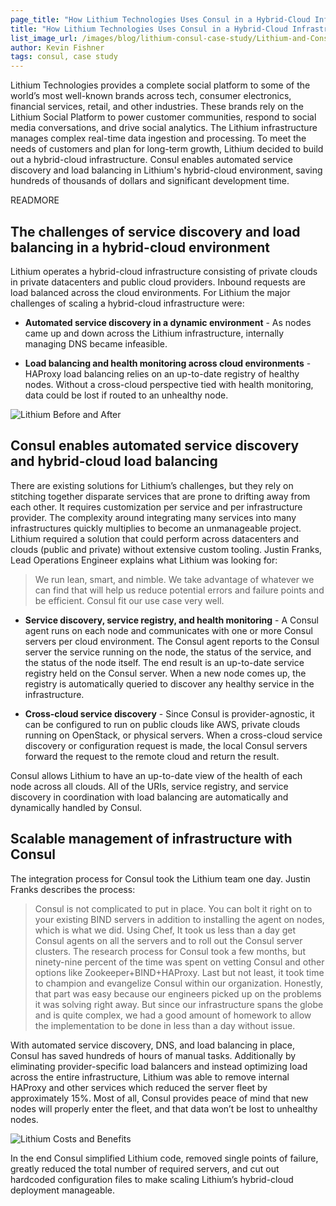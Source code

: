 ```yaml
---
page_title: "How Lithium Technologies Uses Consul in a Hybrid-Cloud Infrastructure"
title: "How Lithium Technologies Uses Consul in a Hybrid-Cloud Infrastructure"
list_image_url: /images/blog/lithium-consul-case-study/Lithium-and-Consul.jpg
author: Kevin Fishner
tags: consul, case study
---
```

Lithium Technologies provides a complete social platform to some of the world’s most well-known brands across tech, consumer electronics, financial services, retail, and other industries. These brands rely on the Lithium Social Platform to power customer communities, respond to social media conversations, and drive social analytics. The Lithium infrastructure manages complex real-time data ingestion and processing. To meet the needs of customers and plan for long-term growth, Lithium decided to build out a hybrid-cloud infrastructure. Consul enables automated service discovery and load balancing in Lithium's hybrid-cloud environment, saving hundreds of thousands of dollars and significant development time. 

READMORE

## The challenges of service discovery and load balancing in a hybrid-cloud environment
Lithium operates a hybrid-cloud infrastructure consisting of private clouds in private datacenters and public cloud providers. Inbound requests are load balanced across the cloud environments. For Lithium the major challenges of scaling a hybrid-cloud infrastructure were:

- **Automated service discovery in a dynamic environment** - As nodes came up and down across the Lithium infrastructure, internally managing DNS became infeasible. 

- **Load balancing and health monitoring across cloud environments** - HAProxy load balancing relies on an up-to-date registry of healthy nodes. Without a cross-cloud perspective tied with health monitoring, data could be lost if routed to an unhealthy node. 

![Lithium Before and After](/images/blog/lithium-consul-case-study/Lithium-Before-After.jpg)

## Consul enables automated service discovery and hybrid-cloud load balancing 
There are existing solutions for Lithium’s challenges, but they rely on stitching together disparate services that are prone to drifting away from each other. It requires customization per service and per infrastructure provider. The complexity around integrating many services into many infrastructures quickly multiplies to become an unmanageable project. Lithium required a solution that could perform across datacenters and clouds (public and private) without extensive custom tooling. Justin Franks, Lead Operations Engineer explains what Lithium was looking for:

> We run lean, smart, and nimble. We take advantage of whatever we can find that will help us reduce potential errors and failure points and be efficient. Consul fit our use case very well. 

- **Service discovery, service registry, and health monitoring** - A Consul agent runs on each node and communicates with one or more Consul servers per cloud environment. The Consul agent reports to the Consul server the service running on the node, the status of the service, and the status of the node itself. The end result is an up-to-date service registry held on the Consul server. When a new node comes up, the registry is automatically queried to discover any healthy service in the infrastructure. 

- **Cross-cloud service discovery** - Since Consul is provider-agnostic, it can be configured to run on public clouds like AWS, private clouds running on OpenStack, or physical servers. When a cross-cloud service discovery or configuration request is made, the local Consul servers forward the request to the remote cloud and return the result. 

Consul allows Lithium to have an up-to-date view of the health of each node across all clouds. All of the URIs, service registry, and service discovery in coordination with load balancing are automatically and dynamically handled by Consul. 

## Scalable management of infrastructure with Consul
The integration process for Consul took the Lithium team one day. Justin Franks describes the process:

> Consul is not complicated to put in place. You can bolt it right on to your existing BIND servers in addition to installing the agent on nodes, which is what we did. Using Chef, It took us less than a day get Consul agents on all the servers and to roll out the Consul server clusters. The research process for Consul took a few months, but ninety-nine percent of the time was spent on vetting Consul and other options like Zookeeper+BIND+HAProxy. Last but not least, it took time to champion and evangelize Consul within our organization. Honestly, that part was easy because our engineers picked up on the problems it was solving right away. But since our infrastructure spans the globe and is quite complex, we had a good amount of homework to allow the implementation to be done in less than a day without issue. 

With automated service discovery, DNS, and load balancing in place, Consul has saved hundreds of hours of manual tasks. Additionally by eliminating provider-specific load balancers and instead optimizing load across the entire infrastructure, Lithium was able to remove internal HAProxy and other services which reduced the server fleet by approximately 15%. Most of all, Consul provides peace of mind that new nodes will properly enter the fleet, and that data won’t be lost to unhealthy nodes. 

![Lithium Costs and Benefits](/images/blog/lithium-consul-case-study/Lithium-Cost-Benefit.jpg)

In the end Consul simplified Lithium code, removed single points of failure, greatly reduced the total number of required servers, and cut out hardcoded configuration files to make scaling Lithium’s hybrid-cloud deployment manageable.
